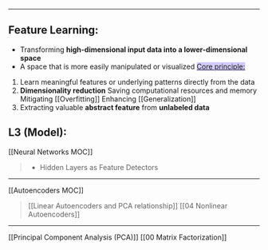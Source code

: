 ----
## Feature Learning:
- Transforming **high-dimensional input data into a lower-dimensional space**
- A space that is more easily manipulated or visualized
<u><span style="background:#d2cbff">Core principle:</span></u>
1. Learn meaningful features or underlying patterns directly from the data
2. **Dimensionality reduction**
	Saving computational resources and memory
	Mitigating [[Overfitting]]
	Enhancing [[Generalization]]
3. Extracting valuable **abstract feature** from **unlabeled data**

## L3 (Model):  
[[Neural Networks MOC]]
> - Hidden Layers as Feature Detectors

---
[[Autoencoders MOC]]
> [[Linear Autoencoders and PCA relationship]]
> [[04 Nonlinear Autoencoders]]

---

[[Principal Component Analysis (PCA)]]
[[00 Matrix Factorization]]

